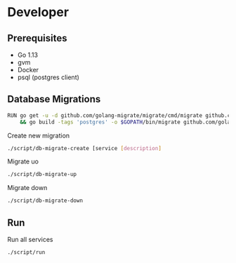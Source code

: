 # Developer

## Prerequisites

* Go 1.13
* gvm
* Docker
* psql (postgres client)

## Database Migrations

```bash
RUN go get -u -d github.com/golang-migrate/migrate/cmd/migrate github.com/lib/pq github.com/hashicorp/go-multierror \
    && go build -tags 'postgres' -o $GOPATH/bin/migrate github.com/golang-migrate/migrate/cmd/migrate
```

Create new migration

```bash
./script/db-migrate-create [service [description]
```

Migrate uo

```bash
./script/db-migrate-up
```

Migrate down

```bash
./script/db-migrate-down
```

## Run

Run all services

```bash
./script/run
```
